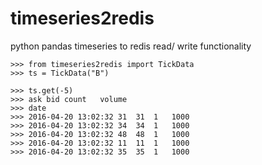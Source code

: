 # timeseries2redis
python pandas timeseries to redis read/ write functionality

	>>> from timeseries2redis import TickData
	>>> ts = TickData("B")

	>>> ts.get(-5)
	>>> ask	bid	count	volume
	>>> date				
	>>> 2016-04-20 13:02:32	31	31	1	1000
	>>> 2016-04-20 13:02:32	34	34	1	1000
	>>> 2016-04-20 13:02:32	48	48	1	1000
	>>> 2016-04-20 13:02:32	11	11	1	1000
	>>> 2016-04-20 13:02:32	35	35	1	1000